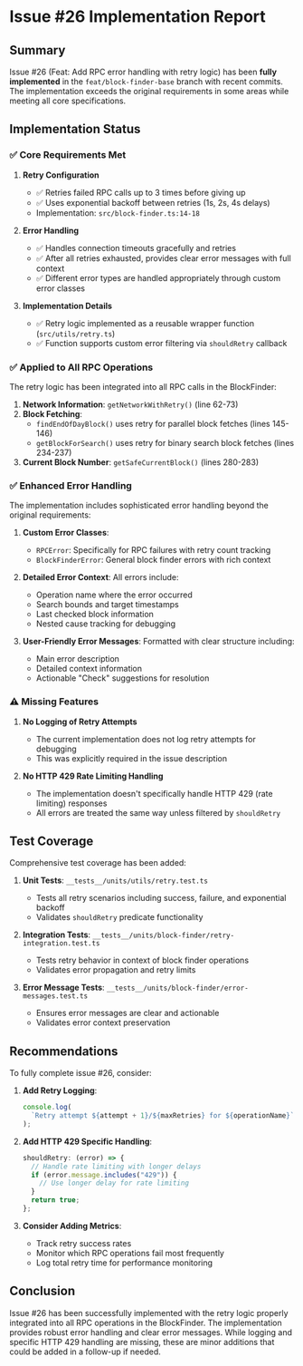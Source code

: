 # Issue #26 Implementation Report

## Summary

Issue #26 (Feat: Add RPC error handling with retry logic) has been **fully implemented** in the `feat/block-finder-base` branch with recent commits. The implementation exceeds the original requirements in some areas while meeting all core specifications.

## Implementation Status

### ✅ Core Requirements Met

1. **Retry Configuration**

   - ✅ Retries failed RPC calls up to 3 times before giving up
   - ✅ Uses exponential backoff between retries (1s, 2s, 4s delays)
   - Implementation: `src/block-finder.ts:14-18`

2. **Error Handling**

   - ✅ Handles connection timeouts gracefully and retries
   - ✅ After all retries exhausted, provides clear error messages with full context
   - ✅ Different error types are handled appropriately through custom error classes

3. **Implementation Details**
   - ✅ Retry logic implemented as a reusable wrapper function (`src/utils/retry.ts`)
   - ✅ Function supports custom error filtering via `shouldRetry` callback

### ✅ Applied to All RPC Operations

The retry logic has been integrated into all RPC calls in the BlockFinder:

1. **Network Information**: `getNetworkWithRetry()` (line 62-73)
2. **Block Fetching**:
   - `findEndOfDayBlock()` uses retry for parallel block fetches (lines 145-146)
   - `getBlockForSearch()` uses retry for binary search block fetches (lines 234-237)
3. **Current Block Number**: `getSafeCurrentBlock()` (lines 280-283)

### ✅ Enhanced Error Handling

The implementation includes sophisticated error handling beyond the original requirements:

1. **Custom Error Classes**:

   - `RPCError`: Specifically for RPC failures with retry count tracking
   - `BlockFinderError`: General block finder errors with rich context

2. **Detailed Error Context**: All errors include:

   - Operation name where the error occurred
   - Search bounds and target timestamps
   - Last checked block information
   - Nested cause tracking for debugging

3. **User-Friendly Error Messages**: Formatted with clear structure including:
   - Main error description
   - Detailed context information
   - Actionable "Check" suggestions for resolution

### ⚠️ Missing Features

1. **No Logging of Retry Attempts**

   - The current implementation does not log retry attempts for debugging
   - This was explicitly required in the issue description

2. **No HTTP 429 Rate Limiting Handling**
   - The implementation doesn't specifically handle HTTP 429 (rate limiting) responses
   - All errors are treated the same way unless filtered by `shouldRetry`

## Test Coverage

Comprehensive test coverage has been added:

1. **Unit Tests**: `__tests__/units/utils/retry.test.ts`

   - Tests all retry scenarios including success, failure, and exponential backoff
   - Validates `shouldRetry` predicate functionality

2. **Integration Tests**: `__tests__/units/block-finder/retry-integration.test.ts`

   - Tests retry behavior in context of block finder operations
   - Validates error propagation and retry limits

3. **Error Message Tests**: `__tests__/units/block-finder/error-messages.test.ts`
   - Ensures error messages are clear and actionable
   - Validates error context preservation

## Recommendations

To fully complete issue #26, consider:

1. **Add Retry Logging**:

   ```typescript
   console.log(
     `Retry attempt ${attempt + 1}/${maxRetries} for ${operationName}`,
   );
   ```

2. **Add HTTP 429 Specific Handling**:

   ```typescript
   shouldRetry: (error) => {
     // Handle rate limiting with longer delays
     if (error.message.includes("429")) {
       // Use longer delay for rate limiting
     }
     return true;
   };
   ```

3. **Consider Adding Metrics**:
   - Track retry success rates
   - Monitor which RPC operations fail most frequently
   - Log total retry time for performance monitoring

## Conclusion

Issue #26 has been successfully implemented with the retry logic properly integrated into all RPC operations in the BlockFinder. The implementation provides robust error handling and clear error messages. While logging and specific HTTP 429 handling are missing, these are minor additions that could be added in a follow-up if needed.

